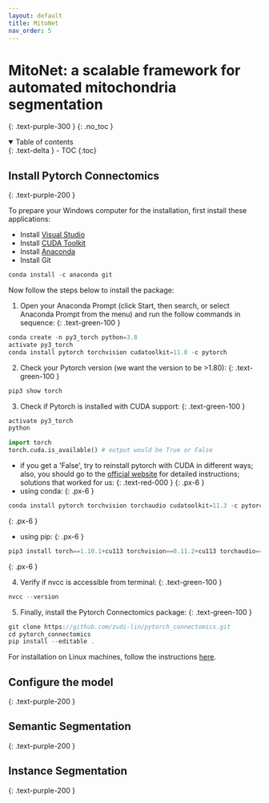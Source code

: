 ```yaml
---
layout: default
title: MitoNet
nav_order: 5
---
```


# MitoNet: a scalable framework for automated mitochondria segmentation
{: .text-purple-300 }
{: .no_toc }

<details open markdown="block">
  <summary>
    Table of contents
  </summary>
  {: .text-delta }
- TOC
{:toc}
</details>

## Install Pytorch Connectomics
{: .text-purple-200 }

To prepare your Windows computer for the installation, first install these applications:

- Install [Visual Studio](https://visualstudio.microsoft.com/downloads/)
- Install [CUDA Toolkit](https://developer.nvidia.com/cuda-downloads)
- Install [Anaconda](https://www.anaconda.com/products/individual)
- Install Git
```js
conda install -c anaconda git
```

Now follow the steps below to install the package:

1. Open your Anaconda Prompt (click Start, then search, or select Anaconda Prompt from the menu) and run the follow commands in sequence:
{: .text-green-100 }
```js
conda create -n py3_torch python=3.8
activate py3_torch
conda install pytorch torchvision cudatoolkit=11.0 -c pytorch
```

2. Check your Pytorch version (we want the version to be >1.80):
{: .text-green-100 }
```js
pip3 show torch
```

3. Check if Pytorch is installed with CUDA support:
{: .text-green-100 }
```js
activate py3_torch
python
```
```python
import torch
torch.cuda.is_available() # output would be True or False
```

  * if you get a 'False', try to reinstall pytorch with CUDA in different ways; also, you should go to the [official website](https://pytorch.org/get-started/locally/#windows-anaconda) for detailed instructions; solutions that worked for us:
  {: .text-red-000 }
  {: .px-6 }
  * using conda:
  {: .px-6 }
  ```js
  conda install pytorch torchvision torchaudio cudatoolkit=11.3 -c pytorch
  ```
  {: .px-6 }

  * using pip:
  {: .px-6 }
  ```js
  pip3 install torch==1.10.1+cu113 torchvision==0.11.2+cu113 torchaudio===0.10.1+cu113 -f https://download.pytorch.org/whl/cu113/torch_stable.html
  ```
  {: .px-6 }


4. Verify if nvcc is accessible from terminal:
{: .text-green-100 }

```js
nvcc --version
```

5. Finally, install the Pytorch Connectomics package:
{: .text-green-100 }

```js
git clone https://github.com/zudi-lin/pytorch_connectomics.git
cd pytorch_connectomics
pip install --editable .
```

For installation on Linux machines, follow the instructions [here](https://connectomics.readthedocs.io/en/latest/).
 

## Configure the model
{: .text-purple-200 }


## Semantic Segmentation
{: .text-purple-200 }


## Instance Segmentation
{: .text-purple-200 }

